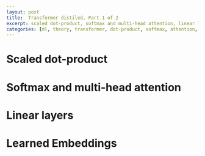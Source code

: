 ```yaml
---
layout: post
title:  Transformer distiled, Part 1 of 2
excerpt: scaled dot-product, softmax and multi-head attention, linear layers, learned embeddings
categories: [ml, theory, transformer, dot-product, softmax, attention, linear, embedding]
---
```


# Scaled dot-product

# Softmax and multi-head attention

# Linear layers

# Learned Embeddings

